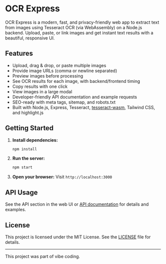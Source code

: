 # OCR Express

OCR Express is a modern, fast, and privacy-friendly web app to extract text from images using Tesseract OCR (via WebAssembly) on a Node.js backend. Upload, paste, or link images and get instant text results with a beautiful, responsive UI.

## Features
- Upload, drag & drop, or paste multiple images
- Provide image URLs (comma or newline separated)
- Preview images before processing
- See OCR results for each image, with backend/frontend timing
- Copy results with one click
- View images in a large modal
- Developer-friendly API documentation and example requests
- SEO-ready with meta tags, sitemap, and robots.txt
- Built with Node.js, Express, Tesseract, [tesseract-wasm](https://www.npmjs.com/package/tesseract-wasm), Tailwind CSS, and highlight.js


## Getting Started
1. **Install dependencies:**
   ```bash
   npm install
   ```
2. **Run the server:**
   ```bash
   npm start
   ```
3. **Open your browser:**
   Visit `http://localhost:3000`

## API Usage
See the API section in the web UI or [API documentation](#api) for details and examples.

## License
This project is licensed under the MIT License. See the [LICENSE](LICENSE) file for details.

---
This project was part of vibe coding.
